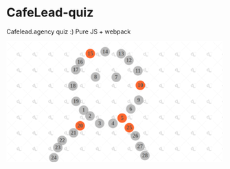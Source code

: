 # CafeLead-quiz
Cafelead.agency quiz :)
Pure JS + webpack

![](CafeLead-quiz.png "Cafelead.agency quiz")
